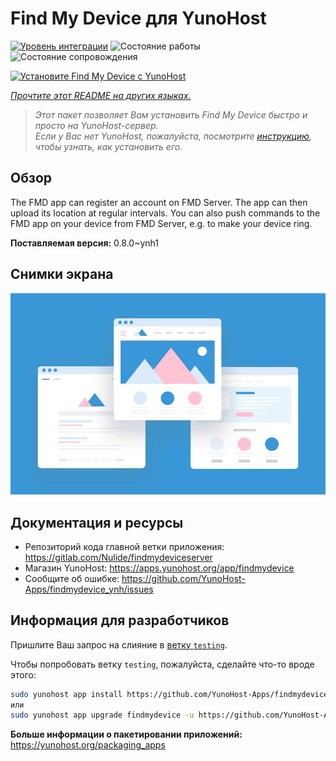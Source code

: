<!--
Важно: этот README был автоматически сгенерирован <https://github.com/YunoHost/apps/tree/master/tools/readme_generator>
Он НЕ ДОЛЖЕН редактироваться вручную.
-->

# Find My Device для YunoHost

[![Уровень интеграции](https://apps.yunohost.org/badge/integration/findmydevice)](https://ci-apps.yunohost.org/ci/apps/findmydevice/)
![Состояние работы](https://apps.yunohost.org/badge/state/findmydevice)
![Состояние сопровождения](https://apps.yunohost.org/badge/maintained/findmydevice)

[![Установите Find My Device с YunoHost](https://install-app.yunohost.org/install-with-yunohost.svg)](https://install-app.yunohost.org/?app=findmydevice)

*[Прочтите этот README на других языках.](./ALL_README.md)*

> *Этот пакет позволяет Вам установить Find My Device быстро и просто на YunoHost-сервер.*  
> *Если у Вас нет YunoHost, пожалуйста, посмотрите [инструкцию](https://yunohost.org/install), чтобы узнать, как установить его.*

## Обзор

The FMD app can register an account on FMD Server. The app can then upload its location at regular intervals.
You can also push commands to the FMD app on your device from FMD Server, e.g. to make your device ring.

**Поставляемая версия:** 0.8.0~ynh1

## Снимки экрана

![Снимок экрана Find My Device](./doc/screenshots/example.jpg)

## Документация и ресурсы

- Репозиторий кода главной ветки приложения: <https://gitlab.com/Nulide/findmydeviceserver>
- Магазин YunoHost: <https://apps.yunohost.org/app/findmydevice>
- Сообщите об ошибке: <https://github.com/YunoHost-Apps/findmydevice_ynh/issues>

## Информация для разработчиков

Пришлите Ваш запрос на слияние в [ветку `testing`](https://github.com/YunoHost-Apps/findmydevice_ynh/tree/testing).

Чтобы попробовать ветку `testing`, пожалуйста, сделайте что-то вроде этого:

```bash
sudo yunohost app install https://github.com/YunoHost-Apps/findmydevice_ynh/tree/testing --debug
или
sudo yunohost app upgrade findmydevice -u https://github.com/YunoHost-Apps/findmydevice_ynh/tree/testing --debug
```

**Больше информации о пакетировании приложений:** <https://yunohost.org/packaging_apps>
